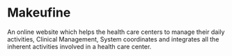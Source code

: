 # Makeufine
An online website which helps the health care centers to manage their daily activities, Clinical Management, System coordinates and integrates all the inherent activities involved in a health care center.
